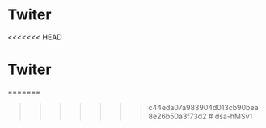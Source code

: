 # Twiter
<<<<<<< HEAD
# Twiter
=======
>>>>>>> c44eda07a983904d013cb90bea8e26b50a3f73d2
#   d s a - h M S v 1  
 